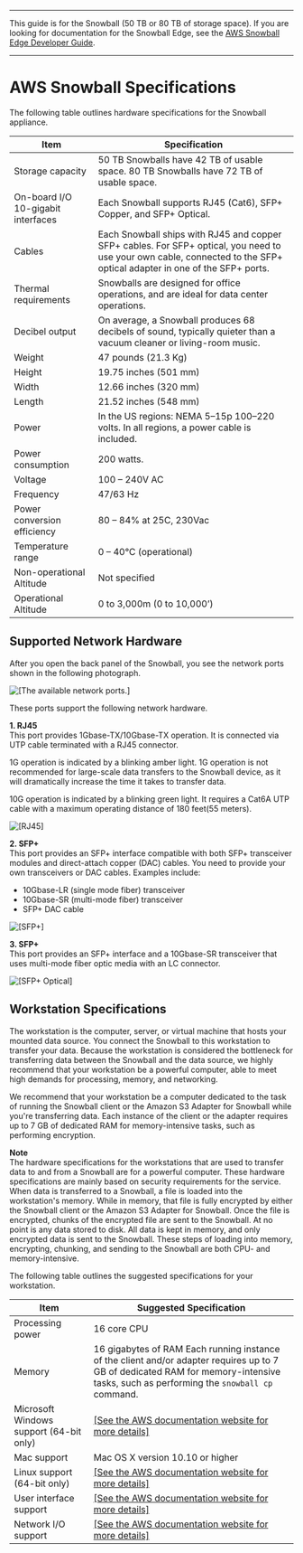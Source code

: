 --------

This guide is for the Snowball \(50 TB or 80 TB of storage space\)\. If you are looking for documentation for the Snowball Edge, see the [AWS Snowball Edge Developer Guide](https://docs.aws.amazon.com/snowball/latest/developer-guide/whatisedge.html)\.

--------

# AWS Snowball Specifications<a name="specifications"></a>

The following table outlines hardware specifications for the Snowball appliance\.


| Item | Specification | 
| --- | --- | 
| Storage capacity | 50 TB Snowballs have 42 TB of usable space\. 80 TB Snowballs have 72 TB of usable space\. | 
| On\-board I/O 10\-gigabit interfaces | Each Snowball supports RJ45 \(Cat6\), SFP\+ Copper, and SFP\+ Optical\. | 
| Cables | Each Snowball ships with RJ45 and copper SFP\+ cables\. For SFP\+ optical, you need to use your own cable, connected to the SFP\+ optical adapter in one of the SFP\+ ports\. | 
| Thermal requirements | Snowballs are designed for office operations, and are ideal for data center operations\. | 
| Decibel output | On average, a Snowball produces 68 decibels of sound, typically quieter than a vacuum cleaner or living\-room music\. | 
| Weight | 47 pounds \(21\.3 Kg\) | 
| Height | 19\.75 inches \(501 mm\) | 
| Width | 12\.66 inches \(320 mm\) | 
| Length | 21\.52 inches \(548 mm\) | 
| Power | In the US regions: NEMA 5–15p 100–220 volts\. In all regions, a power cable is included\. | 
| Power consumption | 200 watts\. | 
| Voltage | 100 – 240V AC | 
| Frequency | 47/63 Hz | 
| Power conversion efficiency | 80 – 84% at 25C, 230Vac | 
| Temperature range | 0 – 40°C \(operational\) | 
| Non\-operational Altitude | Not specified | 
| Operational Altitude | 0 to 3,000m \(0 to 10,000’\) | 

## Supported Network Hardware<a name="network-hardware"></a>

After you open the back panel of the Snowball, you see the network ports shown in the following photograph\.

![\[The available network ports.\]](http://docs.aws.amazon.com/snowball/latest/ug/images/standard-snowball-back-connectors.png)

These ports support the following network hardware\.

**1\. RJ45**  
This port provides 1Gbase\-TX/10Gbase\-TX operation\. It is connected via UTP cable terminated with a RJ45 connector\.

1G operation is indicated by a blinking amber light\. 1G operation is not recommended for large\-scale data transfers to the Snowball device, as it will dramatically increase the time it takes to transfer data\.

10G operation is indicated by a blinking green light\. It requires a Cat6A UTP cable with a maximum operating distance of 180 feet\(55 meters\)\.

![\[RJ45\]](http://docs.aws.amazon.com/snowball/latest/ug/images/rj45.png)

**2\. SFP\+**  
This port provides an SFP\+ interface compatible with both SFP\+ transceiver modules and direct\-attach copper \(DAC\) cables\. You need to provide your own transceivers or DAC cables\. Examples include:
+ 10Gbase\-LR \(single mode fiber\) transceiver
+ 10Gbase\-SR \(multi\-mode fiber\) transceiver
+ SFP\+ DAC cable

![\[SFP+\]](http://docs.aws.amazon.com/snowball/latest/ug/images/sfp.png)

**3\. SFP\+**  
This port provides an SFP\+ interface and a 10Gbase\-SR transceiver that uses multi\-mode fiber optic media with an LC connector\.

![\[SFP+ Optical\]](http://docs.aws.amazon.com/snowball/latest/ug/images/sfpoptical.png)

## Workstation Specifications<a name="workstationspecs"></a>

The workstation is the computer, server, or virtual machine that hosts your mounted data source\. You connect the Snowball to this workstation to transfer your data\. Because the workstation is considered the bottleneck for transferring data between the Snowball and the data source, we highly recommend that your workstation be a powerful computer, able to meet high demands for processing, memory, and networking\.

We recommend that your workstation be a computer dedicated to the task of running the Snowball client or the Amazon S3 Adapter for Snowball while you're transferring data\.  Each instance of the client or the adapter requires up to 7 GB of dedicated RAM for memory\-intensive tasks, such as performing encryption\.

**Note**  
The hardware specifications for the workstations that are used to transfer data to and from a Snowball are for a powerful computer\. These hardware specifications are mainly based on security requirements for the service\. When data is transferred to a Snowball, a file is loaded into the workstation's memory\. While in memory, that file is fully encrypted by either the Snowball client or the Amazon S3 Adapter for Snowball\. Once the file is encrypted, chunks of the encrypted file are sent to the Snowball\. At no point is any data stored to disk\. All data is kept in memory, and only encrypted data is sent to the Snowball\. These steps of loading into memory, encrypting, chunking, and sending to the Snowball are both CPU\- and memory\-intensive\.

The following table outlines the suggested specifications for your workstation\.


| Item | Suggested Specification | 
| --- | --- | 
| Processing power | 16 core CPU | 
| Memory | 16 gigabytes of RAM  Each running instance of the client and/or adapter requires up to 7 GB of dedicated RAM for memory\-intensive tasks, such as performing the `snowball cp` command\.   | 
| Microsoft Windows support \(64\-bit only\) | [\[See the AWS documentation website for more details\]](http://docs.aws.amazon.com/snowball/latest/ug/specifications.html) | 
| Mac support | Mac OS X version 10\.10 or higher | 
| Linux support \(64\-bit only\) | [\[See the AWS documentation website for more details\]](http://docs.aws.amazon.com/snowball/latest/ug/specifications.html) | 
| User interface support | [\[See the AWS documentation website for more details\]](http://docs.aws.amazon.com/snowball/latest/ug/specifications.html) | 
| Network I/O support | [\[See the AWS documentation website for more details\]](http://docs.aws.amazon.com/snowball/latest/ug/specifications.html) | 